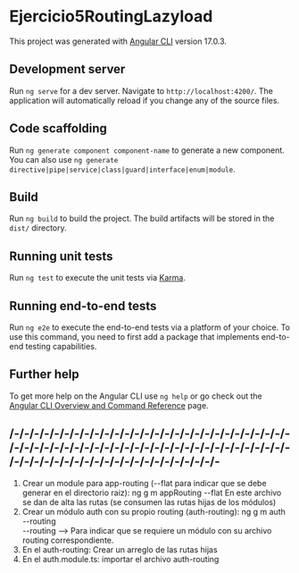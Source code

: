 # Ejercicio5RoutingLazyload

This project was generated with [Angular CLI](https://github.com/angular/angular-cli) version 17.0.3.

## Development server

Run `ng serve` for a dev server. Navigate to `http://localhost:4200/`. The application will automatically reload if you change any of the source files.

## Code scaffolding

Run `ng generate component component-name` to generate a new component. You can also use `ng generate directive|pipe|service|class|guard|interface|enum|module`.

## Build

Run `ng build` to build the project. The build artifacts will be stored in the `dist/` directory.

## Running unit tests

Run `ng test` to execute the unit tests via [Karma](https://karma-runner.github.io).

## Running end-to-end tests

Run `ng e2e` to execute the end-to-end tests via a platform of your choice. To use this command, you need to first add a package that implements end-to-end testing capabilities.

## Further help

To get more help on the Angular CLI use `ng help` or go check out the [Angular CLI Overview and Command Reference](https://angular.io/cli) page.

## /-/-/-/-/-/-/-/-/-/-/-/-/-/-/-/-/-/-/-/-/-/-/-/-/-/-/-/-/-/-/-/-/-/-/-/-/-/-/-/-/-/-/-/-/-/-/-/-/-/-/-/-/-/-/-/-/-/-/-/-/-/-/-/-/-/-/-/-/-/-/-/-/-/-/-/-/-

1. Crear un module para app-routing (--flat para indicar que se debe generar en el directorio raiz): ng g m appRouting --flat
   En este archivo se dan de alta las rutas (se consumen las rutas hijas de los módulos)
2. Crear un módulo auth con su propio routing (auth-routing): ng g m auth --routing  
   --routing --> Para indicar que se requiere un módulo con su archivo routing correspondiente.
3. En el auth-routing: Crear un arreglo de las rutas hijas 
4. En el auth.module.ts: importar el archivo auth-routing
